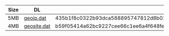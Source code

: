|    Size   |     DL  | sha512sum |
|  ---  |  ---  |  ---  |
| 5MB | [geoip.dat](https://cdn.jsdelivr.net/gh/googleians/Rules@main/geoip.dat) | 435b1f8c0322b93dca588895747812d8b01cf0970ea86515477a1c96e7815ab5f441d35384a1cd07563c8347852a9f7f93bec420023e55fe5564b72bbdefce38 |
| 4MB | [geosite.dat](https://cdn.jsdelivr.net/gh/googleians/Rules@main/geosite.dat) | b59f05414a62bc9227cee66c1ee6a4f648fec39e8d9c9e51188fc9a1c41a6a766c5f460406fc1fd05c06e1fbf69b7f3e921a4d217e6660aeaf41291e78d2d0d4 |
